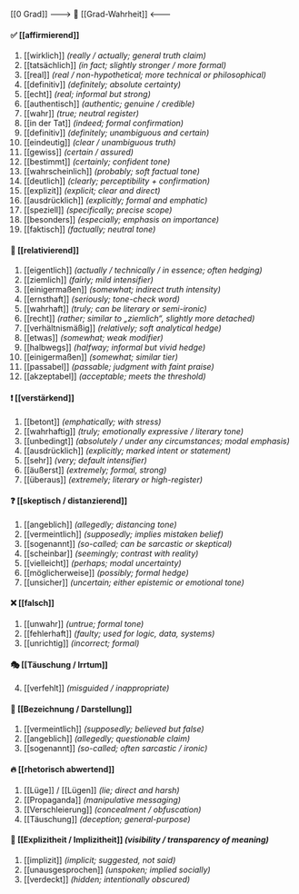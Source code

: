[[0 Grad]]
---> 🧩 [[Grad-Wahrheit]] <---
#### ✅ [[affirmierend]] 
1) [[wirklich]] *(really / actually; general truth claim)*
2) [[tatsächlich]] *(in fact; slightly stronger / more formal)*
3) [[real]] *(real / non-hypothetical; more technical or philosophical)*
4) [[definitiv]] *(definitely; absolute certainty)*
5) [[echt]] *(real; informal but strong)*  
6) [[authentisch]] *(authentic; genuine / credible)*  
7) [[wahr]] *(true; neutral register)*  
8) [[in der Tat]] *(indeed; formal confirmation)*  
9) [[definitiv]] *(definitely; unambiguous and certain)*  
10) [[eindeutig]] *(clear / unambiguous truth)*
11) [[gewiss]] *(certain / assured)*
12) [[bestimmt]] *(certainly; confident tone)*
13) [[wahrscheinlich]] *(probably; soft factual tone)*
14) [[deutlich]] *(clearly; perceptibility + confirmation)*  
15) [[explizit]] *(explicit; clear and direct)*  
16) [[ausdrücklich]] *(explicitly; formal and emphatic)*  
17) [[speziell]] *(specifically; precise scope)*
18) [[besonders]] *(especially; emphasis on importance)*
19) [[faktisch]] *(factually; neutral tone)*  

#### 🤔 [[relativierend]] 
1) [[eigentlich]] *(actually / technically / in essence; often hedging)*
2) [[ziemlich]] *(fairly; mild intensifier)*
3) [[einigermaßen]] *(somewhat; indirect truth intensity)*
4) [[ernsthaft]] *(seriously; tone-check word)*  
5) [[wahrhaft]] *(truly; can be literary or semi-ironic)*
6) [[recht]] *(rather; similar to „ziemlich“, slightly more detached)*  
7) [[verhältnismäßig]] *(relatively; soft analytical hedge)*  
8) [[etwas]] *(somewhat; weak modifier)*  
9) [[halbwegs]] *(halfway; informal but vivid hedge)*  
10) [[einigermaßen]] *(somewhat; similar tier)*  
11) [[passabel]] *(passable; judgment with faint praise)*
12) [[akzeptabel]] *(acceptable; meets the threshold)*  

#### ❗ [[verstärkend]] 
1) [[betont]] *(emphatically; with stress)*
2) [[wahrhaftig]] *(truly; emotionally expressive / literary tone)*
3) [[unbedingt]] *(absolutely / under any circumstances; modal emphasis)*
4) [[ausdrücklich]] *(explicitly; marked intent or statement)*
5) [[sehr]] *(very; default intensifier)*
6) [[äußerst]] *(extremely; formal, strong)*
7) [[überaus]] *(extremely; literary or high-register)*

#### ❓ [[skeptisch / distanzierend]]
1) [[angeblich]] *(allegedly; distancing tone)*
2) [[vermeintlich]] *(supposedly; implies mistaken belief)*
3) [[sogenannt]] *(so-called; can be sarcastic or skeptical)*
4) [[scheinbar]] *(seemingly; contrast with reality)*
5) [[vielleicht]] *(perhaps; modal uncertainty)*
6) [[möglicherweise]] *(possibly; formal hedge)*
7) [[unsicher]] *(uncertain; either epistemic or emotional tone)*

#### ❌ [[falsch]]
1) [[unwahr]] *(untrue; formal tone)*
2) [[fehlerhaft]] *(faulty; used for logic, data, systems)*
3) [[unrichtig]] *(incorrect; formal)*

#### 🎭 [[Täuschung / Irrtum]] 
4) [[verfehlt]] *(misguided / inappropriate)*
#### 🧩 [[Bezeichnung / Darstellung]]
1) [[vermeintlich]] *(supposedly; believed but false)*
2) [[angeblich]] *(allegedly; questionable claim)*
3) [[sogenannt]] *(so-called; often sarcastic / ironic)*

#### 🔥 [[rhetorisch abwertend]] 
1) [[Lüge]] / [[Lügen]] *(lie; direct and harsh)*
2) [[Propaganda]] *(manipulative messaging)*
3) [[Verschleierung]] *(concealment / obfuscation)*
4) [[Täuschung]] *(deception; general-purpose)*

#### 📢 [[Explizitheit / Implizitheit]] *(visibility / transparency of meaning)*
1) [[implizit]] *(implicit; suggested, not said)*
2) [[unausgesprochen]] *(unspoken; implied socially)*
3) [[verdeckt]] *(hidden; intentionally obscured)*
